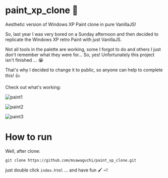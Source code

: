# paint_xp_clone :art:
Aesthetic version of Windows XP Paint clone in pure VanillaJS!

So, last year I was very bored on a Sunday afternoon and then decided to replicate the Windows XP retro Paint with just VanillaJS.

Not all tools in the palette are working, some I forgot to do and others I just don't remember what they were for... 
So, yes! Unfortunately this project isn't finished ... :sob:

That's why I decided to change it to public, so anyone can help to complete this! :thumbsup:

Check out what's working:

![paint1](https://github.com/msawaguchi/paint_xp_clone/assets/28602785/353d1ef0-20f8-4225-b0bf-089b48fff0ab)

![paint2](https://github.com/msawaguchi/paint_xp_clone/assets/28602785/23820aa3-bee0-42c6-aa27-e391762c0a7d)

![paint3](https://github.com/msawaguchi/paint_xp_clone/assets/28602785/1de7ce97-2933-4e21-b526-1d8e33a8c88a)

# How to run

Well, after clone:

```
git clone https://github.com/msawaguchi/paint_xp_clone.git
```

just double click ``index.html`` ... and have fun :paintbrush: ~!
